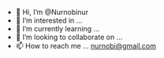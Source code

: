 - 👋 Hi, I’m @Nurnobinur
- 👀 I’m interested in ...
- 🌱 I’m currently learning ...
- 💞️ I’m looking to collaborate on ...
- 📫 How to reach me ... nurnobi@gmail.com

<!---
Nurnobinur/Nurnobinur is a ✨ special ✨ repository because its `README.md` (this file) appears on your GitHub profile.
You can click the Preview link to take a look at your changes.
--->
